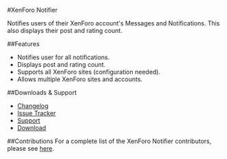 #XenForo Notifier

Notifies users of their XenForo account's Messages and Notifications. This also displays their post and rating count. 

##Features
- Notifies user for all notifications.
- Displays post and rating count.
- Supports all XenForo sites (configuration needed).
- Allows multiple XenForo sites and accounts.

##Downloads & Support
- [Changelog](changelog.md)
- [Issue Tracker](https://github.com/Cldfire/XenForo-Notifier/issues)
- [Support](http://irc.spi.gt/iris/?nick=&channels=spigotnotifier)
- [Download](https://github.com/Cldfire/XenForo-Notifier/releases)

##Contributions
For a complete list of the XenForo Notifier contributors, please see [here](https://github.com/Cldfire/XenForo-Notifier/graphs/contributors).







